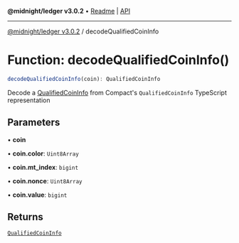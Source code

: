 **@midnight/ledger v3.0.2** • [Readme](../README.md) \| [API](../globals.md)

***

[@midnight/ledger v3.0.2](../README.md) / decodeQualifiedCoinInfo

# Function: decodeQualifiedCoinInfo()

```ts
decodeQualifiedCoinInfo(coin): QualifiedCoinInfo
```

Decode a [QualifiedCoinInfo](../type-aliases/QualifiedCoinInfo.md) from Compact's `QualifiedCoinInfo`
TypeScript representation

## Parameters

• **coin**

• **coin\.color**: `Uint8Array`

• **coin\.mt\_index**: `bigint`

• **coin\.nonce**: `Uint8Array`

• **coin\.value**: `bigint`

## Returns

[`QualifiedCoinInfo`](../type-aliases/QualifiedCoinInfo.md)
